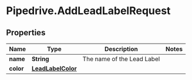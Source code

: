 # Pipedrive.AddLeadLabelRequest

## Properties

Name | Type | Description | Notes
------------ | ------------- | ------------- | -------------
**name** | **String** | The name of the Lead Label | 
**color** | [**LeadLabelColor**](LeadLabelColor.md) |  | 


